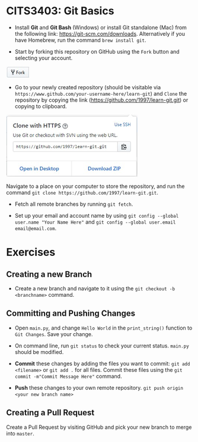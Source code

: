 # CITS3403: Git Basics

- Install <b>Git</b> and <b>Git Bash</b> (Windows) or install Git standalone (Mac) from the following link: https://git-scm.com/downloads. Alternatively if you have Homebrew, run the command `brew install git`.

- Start by forking this repository on GitHub using the `Fork` button and selecting your account.

<img src='src/fork.jpg'></img>

- Go to your newly created repository (should be visitable via `https://www.github.com/your-username-here/learn-git`) and `Clone` the repository by copying the link (https://github.com/1997/learn-git.git) or copying to clipboard.

<img src='src/clone.jpg'></img>

Navigate to a place on your computer to store the repository, and run the command `git clone https://github.com/1997/learn-git.git`.

- Fetch all remote branches by running `git fetch`.

- Set up your email and account name by using `git config --global user.name "Your Name Here"` and `git config --global user.email email@email.com`.

# Exercises

## Creating a new Branch

- Create a new branch and navigate to it using the `git checkout -b <branchname>` command.

## Committing and Pushing Changes

- Open `main.py`, and change `Hello World` in the `print_string()` function to `Git Changes`. Save your change.

- On command line, run `git status` to check your current status. `main.py` should be modified.

- <b>Commit</b> these changes by adding the files you want to commit: 
`git add <filename>` or `git add .` for all files. Commit these files using the `git commit -m"Commit Message Here"` command.

- <b>Push</b> these changes to your own remote repository.
`git push origin <your new branch name>`

## Creating a Pull Request

Create a Pull Request by visiting GitHub and pick your new branch to merge into `master`.

